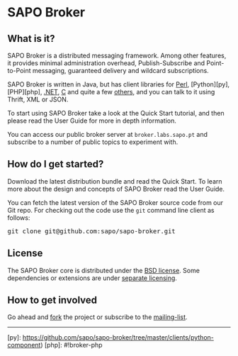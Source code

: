 # SAPO Broker #

<div class="page-header"></div>

## What is it?

SAPO Broker is a distributed messaging framework. Among other features, it provides minimal administration overhead, Publish-Subscribe and Point-to-Point messaging, guaranteed delivery and wildcard subscriptions.

SAPO Broker is written in Java, but has client libraries for [Perl][pl], [Python][py], [PHP][php], [.NET][net], [C][c] and quite a few [others][o], and you can talk to it using Thrift, XML or JSON.

To start using SAPO Broker take a look at the Quick Start tutorial, and then please read the User Guide for more in depth information.

You can access our public broker server at <code>broker.labs.sapo.pt</code> and subscribe to a number of public topics to experiment with.

## How do I get started?

Download the latest distribution bundle and read the Quick Start. To learn more about the design and concepts of SAPO Broker read the User Guide.

You can fetch the latest version of the SAPO Broker source code from our Git repo. For checking out the code use the <code>git</code> command line client as follows:

<pre class="prettyprint">
git clone git@github.com:sapo/sapo-broker.git
</pre>

## License

The SAPO Broker core is distributed under the [BSD license][bsd]. Some dependencies or extensions are under [separate licensing][l].

## How to get involved

Go ahead and [fork][repo] the project or subscribe to the [mailing-list][ml].

----

[repo]: https://github.com/sapo/sapo-broker
[ml]: http://listas.softwarelivre.SAPO.pt/mailman/listinfo/broker
[bsd]: https://github.com/sapo/sapo-broker/blob/master/license/LICENSE.txt
[l]: https://github.com/sapo/sapo-broker/tree/master/license
[c]: https://github.com/sapo/sapo-broker/tree/master/clients/c-component
[net]: https://github.com/sapo/sapo-broker/tree/master/clients/dotnet-component
[o]: https://github.com/sapo/sapo-broker/tree/master/clients
[pl]: #!broker-perl
[py]: https://github.com/sapo/sapo-broker/tree/master/clients/python-component)
[php]: #!broker-php